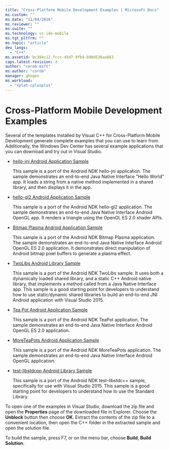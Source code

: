 ```yaml
---
title: "Cross-Platform Mobile Development Examples | Microsoft Docs"
ms.custom: ""
ms.date: "11/04/2016"
ms.reviewer: ""
ms.suite: ""
ms.technology: vs-ide-mobile
ms.tgt_pltfrm: ""
ms.topic: "article"
dev_langs: 
  - "C++"
ms.assetid: bc384c12-fccc-45d7-9fb9-b90d536aa663
caps.latest.revision: 3
author: "corob-msft"
ms.author: "corob"
manager: ghogen
ms.workload: 
  - "xplat-cplusplus"
---
```

# Cross-Platform Mobile Development Examples
Several of the templates installed by Visual C++ for Cross-Platform Mobile Development generate complete examples that you can use to learn from. Additionally, the Windows Dev Center has several example applications that you can download and try out in Visual Studio.  
  
-   [hello-jni Android Application Sample](https://code.msdn.microsoft.com/hello-jni-Android-790ab73d)  
  
     This sample is a port of the Android NDK hello-jni application. The sample demonstrates an end-to-end Java Native Interface "Hello World" app. It loads a string from a native method implemented in a shared library, and then displays it in the app.  
  
-   [hello-gl2 Android Application Sample](https://code.msdn.microsoft.com/hello-gl2-Android-3b61896c)  
  
     This sample is a port of the Android NDK hello-gl2 application. The sample demonstrates an end-to-end Java Native Interface Android OpenGL app. It renders a triangle using the OpenGL ES 2.0 shader APIs.  
  
-   [Bitmap Plasma Android Application Sample](https://code.msdn.microsoft.com/Bitmap-Plasma-Android-77ae296a)  
  
     This sample is a port of the Android NDK Bitmap Plasma application. The sample demonstrates an end-to-end Java Native Interface Android OpenGL ES 2.0 application. It demonstrates direct manipulation of Android bitmap pixel buffers to generate a plasma effect.  
  
-   [TwoLibs Android Library Sample](https://code.msdn.microsoft.com/TwoLibs-Android-Library-6396e5c4)  
  
     This sample is a port of the Android NDK TwoLibs sample. It uses both a dynamically loaded shared library, and a static C++ Android native library, that implements a method called from a Java Native Interface app. This sample is a good starting point for developers to understand how to use static/dynamic shared libraries to build an end-to-end JNI Android application with Visual Studio 2015.  
  
-   [Tea Pot Android Application Sample](https://code.msdn.microsoft.com/Tea-Pot-Android-Application-e7c05d73)  
  
     This sample is a port of the Android NDK TeaPot application. The sample demonstrates an end-to-end Java Native Interface Android OpenGL ES 2.0 application.  
  
-   [MoreTeaPots Android Application Sample](https://code.msdn.microsoft.com/MoreTeaPots-Android-a9bd8549)  
  
     This sample is a port of the Android NDK MoreTeaPots application. The sample demonstrates an end-to-end Java Native Interface Android OpenGL application.  
  
-   [test-libstdcpp Android Library Sample](https://code.msdn.microsoft.com/test-libstdcpp-Android-00b548f5)  
  
     This sample is a port of the Android NDK test-libstdc++ sample, specifically for use with Visual Studio 2015. This sample is a good starting point for developers to understand how to use the Standard Library.  
  
 To open one of the examples in Visual Studio, download the zip file and open the **Properties** page of the downloaded file in Explorer. Choose the **Unblock** button then choose **OK**. Extract the contents of the zip file to a convenient location, then open the C++ folder in the extracted sample and open the solution file.  
  
 To build the sample, press F7, or on the menu bar, choose **Build**, **Build Solution**.